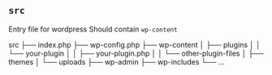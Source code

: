 ## `src`

Entry file for wordpress
Should contain `wp-content`

src
├── index.php
├── wp-config.php
├── wp-content
│   ├── plugins
│   │   └── your-plugin
│   │       ├── your-plugin.php
│   │       └── other-plugin-files
│   ├── themes
│   └── uploads
├── wp-admin
├── wp-includes
└── ...
